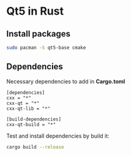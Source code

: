 # Qt5 in Rust

## Install packages

```sh
sudo pacman -S qt5-base cmake
```

## Dependencies

Necessary dependencies to add in **Cargo.toml**

```
[dependencies]
cxx = "*"
cxx-qt = "*"
cxx-qt-lib = "*"

[build-dependencies]
cxx-qt-build = "*"
```

Test and install dependencies by build it:

```sh
cargo build --release
```

